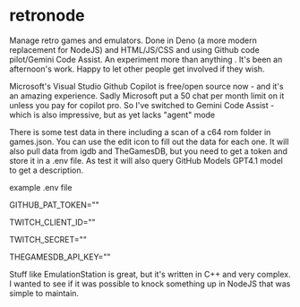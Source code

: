 # retronode
Manage retro games and emulators. Done in Deno (a more modern replacement for NodeJS) and HTML/JS/CSS and using Github code pilot/Gemini Code Assist. An experiment more than anything . It's been an afternoon's work. Happy to let other people get involved if they wish. 

Microsoft's Visual Studio Github Copilot is free/open source now - and it's an amazing experience. Sadly Microsoft put a 50 chat per month limit on it unless you pay for copilot pro. So I've switched to Gemini Code Assist - which is also impressive, but as yet lacks "agent" mode

There is some test data in there including a scan of a c64 rom folder in games.json. You can use the edit icon to fill out the data for each one. It will also pull data from igdb and TheGamesDB, but you need to get a token and store it in a .env file. As test it will also query GitHub Models GPT4.1 model to get a description.

example .env file

GITHUB_PAT_TOKEN=""

TWITCH_CLIENT_ID=""

TWITCH_SECRET=""

THEGAMESDB_API_KEY=""

Stuff like EmulationStation is great, but it's written in C++ and very complex. I wanted to see if it was possible to knock something up in NodeJS that was simple to maintain.


